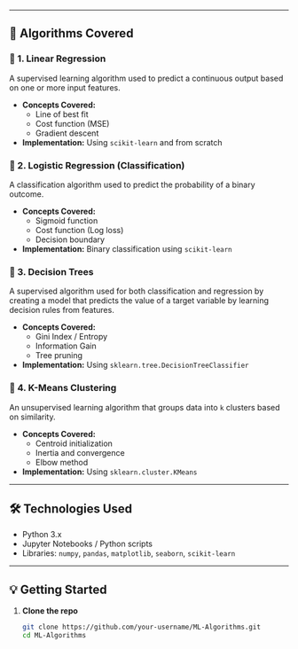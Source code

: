 
---

## 📌 Algorithms Covered

### 🔹 1. Linear Regression
A supervised learning algorithm used to predict a continuous output based on one or more input features.

- **Concepts Covered:**
  - Line of best fit
  - Cost function (MSE)
  - Gradient descent
- **Implementation:** Using `scikit-learn` and from scratch

### 🔹 2. Logistic Regression (Classification)
A classification algorithm used to predict the probability of a binary outcome.

- **Concepts Covered:**
  - Sigmoid function
  - Cost function (Log loss)
  - Decision boundary
- **Implementation:** Binary classification using `scikit-learn`

### 🔹 3. Decision Trees
A supervised algorithm used for both classification and regression by creating a model that predicts the value of a target variable by learning decision rules from features.

- **Concepts Covered:**
  - Gini Index / Entropy
  - Information Gain
  - Tree pruning
- **Implementation:** Using `sklearn.tree.DecisionTreeClassifier`

### 🔹 4. K-Means Clustering
An unsupervised learning algorithm that groups data into `k` clusters based on similarity.

- **Concepts Covered:**
  - Centroid initialization
  - Inertia and convergence
  - Elbow method
- **Implementation:** Using `sklearn.cluster.KMeans`

---

## 🛠️ Technologies Used

- Python 3.x
- Jupyter Notebooks / Python scripts
- Libraries: `numpy`, `pandas`, `matplotlib`, `seaborn`, `scikit-learn`

---

## 💡 Getting Started

1. **Clone the repo**
   ```bash
   git clone https://github.com/your-username/ML-Algorithms.git
   cd ML-Algorithms
